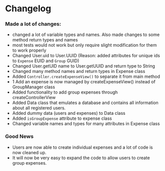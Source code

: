 # Changelog

### Made a lot of changes:
- changed a lot of variable types and names. Also made changes to some method return types and names
- most tests would not work but only require slight modification for them to work properly
- Changed User.uid to User.UUID (Reason: added attributes for unique ids to `Expense` EUID and `Group` GUID)
- Changed User.getUID name to User.getUUID and return type to String
- Changed many method names and return types in Expense class
- Added `Controller.createExpenseView()` to separate it from main method
- 1 Add an expense is now managed by createExpenseView() instead of GroupManager class
- Added functionality to add group expenses through createControllerView
- Added Data class that emulates a database and contains all information about all registered users.
- Added dummy data (users and expenses) to Data class
- Added `isGroupExpense` attribute to expense class
- Changed variable names and types for many attributes in Expense class

### Good News
- Users are now able to create individual expenses and a lot of code is now cleaned up.
- It will now be very easy to expand the code to allow users to create group expenses.